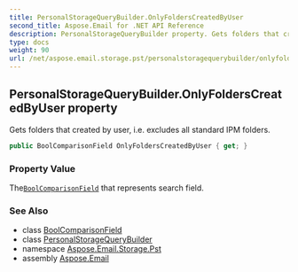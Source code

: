 ```yaml
---
title: PersonalStorageQueryBuilder.OnlyFoldersCreatedByUser
second_title: Aspose.Email for .NET API Reference
description: PersonalStorageQueryBuilder property. Gets folders that created by user i.e. excludes all standard IPM folders
type: docs
weight: 90
url: /net/aspose.email.storage.pst/personalstoragequerybuilder/onlyfolderscreatedbyuser/
---
```

## PersonalStorageQueryBuilder.OnlyFoldersCreatedByUser property

Gets folders that created by user, i.e. excludes all standard IPM folders.

```csharp
public BoolComparisonField OnlyFoldersCreatedByUser { get; }
```

### Property Value

The[`BoolComparisonField`](../../../aspose.email.tools.search/boolcomparisonfield/) that represents search field.

### See Also

* class [BoolComparisonField](../../../aspose.email.tools.search/boolcomparisonfield/)
* class [PersonalStorageQueryBuilder](../)
* namespace [Aspose.Email.Storage.Pst](../../personalstoragequerybuilder/)
* assembly [Aspose.Email](../../../)


